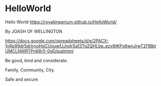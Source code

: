 # HelloWorld
Hello World
https://royalimperium.github.io/HelloWorld/

By JOASH OF WELLINGTON

https://docs.google.com/spreadsheets/d/e/2PACX-1vRp99dr5drIrnoHqCUouwfJJndrSa13Tg2QHLbe_ezv8tKPx8wnJrwT2f1BbtUMCLNWRTPn68r5-0gD/pubhtml

Be good, kind and considerate.

Family, Community, City.

Safe and secure
